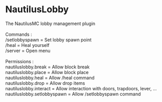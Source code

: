 # NautilusLobby
The NautilusMC lobby management plugin
<br><br>
Commands :<br>
/setlobbyspawn = Set lobby spawn point<br>
/heal = Heal yourself<br>
/server = Open menu<br>
<br>
Permissions :<br>
nautiluslobby.break = Allow block break<br>
nautiluslobby.place = Allow block place<br>
nautiluslobby.heal = Allow /heal command<br>
nautiluslobby.drop = Allow drop items<br>
nautiluslobby.interact = Allow interaction with doors, trapdoors, lever, ...<br>
nautiluslobby.setlobbyspawn = Allow /setlobbyspawn command<br>
